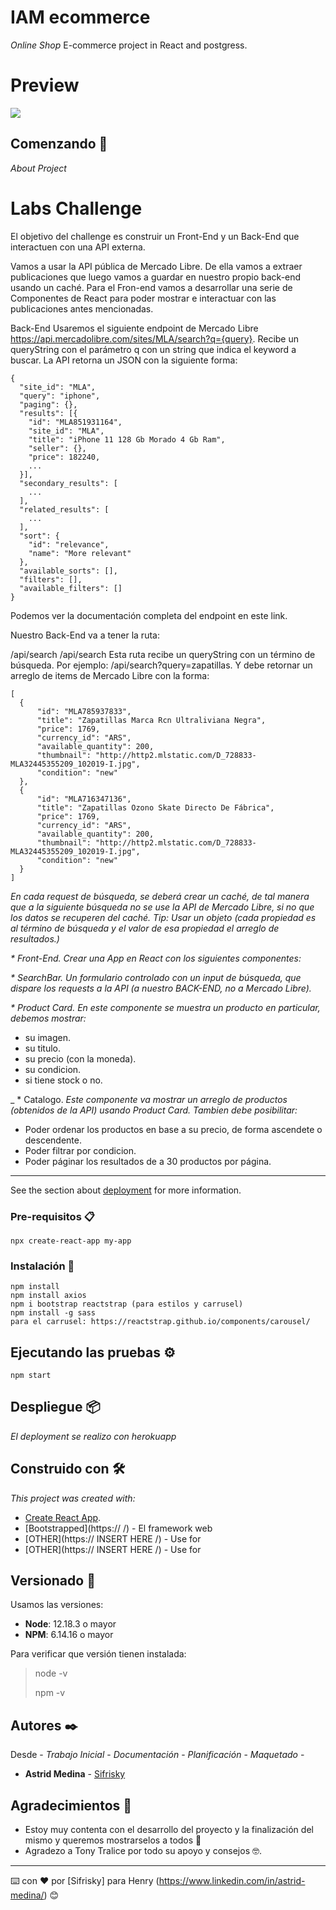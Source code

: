 # IAM ecommerce

_Online Shop_
E-commerce project in React and postgress.
# Preview
![](docs/screenshot.png)

## Comenzando 🚀

_About Project_


# Labs Challenge
El objetivo del challenge es construir un Front-End y un Back-End que interactuen con una API externa.

Vamos a usar la API pública de Mercado Libre. De ella vamos a extraer publicaciones que luego vamos a guardar en nuestro propio back-end usando un caché. Para el Fron-end vamos a desarrollar una serie de Componentes de React para poder mostrar e interactuar con las publicaciones antes mencionadas.

Back-End
Usaremos el siguiente endpoint de Mercado Libre https://api.mercadolibre.com/sites/MLA/search?q={query}. Recibe un queryString con el parámetro q con un string que indica el keyword a buscar. La API retorna un JSON con la siguiente forma:

```
{
  "site_id": "MLA",
  "query": "iphone",
  "paging": {},
  "results": [{
  	"id": "MLA851931164",
    "site_id": "MLA",
    "title": "iPhone 11 128 Gb Morado 4 Gb Ram",
    "seller": {},
    "price": 182240,
    ...
  }],
  "secondary_results": [
    ...
  ],
  "related_results": [
  	...
  ],
  "sort": {
    "id": "relevance",
    "name": "More relevant"
  },
  "available_sorts": [],
  "filters": [],
  "available_filters": []
}
```
Podemos ver la documentación completa del endpoint en este link.

Nuestro Back-End va a tener la ruta:

/api/search
/api/search
Esta ruta recibe un queryString con un término de búsqueda. Por ejemplo: /api/search?query=zapatillas. Y debe retornar un arreglo de items de Mercado Libre con la forma:
```
[
  {
      "id": "MLA785937833",
      "title": "Zapatillas Marca Rcn Ultraliviana Negra",
      "price": 1769,
      "currency_id": "ARS",
      "available_quantity": 200,
      "thumbnail": "http://http2.mlstatic.com/D_728833-MLA32445355209_102019-I.jpg",
      "condition": "new"
  },
  {
      "id": "MLA716347136",
      "title": "Zapatillas Ozono Skate Directo De Fábrica",
      "price": 1769,
      "currency_id": "ARS",
      "available_quantity": 200,
      "thumbnail": "http://http2.mlstatic.com/D_728833-MLA32445355209_102019-I.jpg",
      "condition": "new"
  }
]
```
_En cada request de búsqueda, se deberá crear un caché, de tal manera que a la siguiente búsqueda no se use la API de Mercado Libre, si no que los datos se recuperen del caché. Tip: Usar un objeto (cada propiedad es al término de búsqueda y el valor de esa propiedad el arreglo de resultados.)_

_* Front-End. Crear una App en React con los siguientes componentes:_

_* SearchBar. Un formulario controlado con un input de búsqueda, que dispare los requests a la API (a nuestro BACK-END, no a Mercado Libre)._

_* Product Card.
En este componente se muestra un producto en particular, debemos mostrar:_

- su imagen.
- su titulo.
- su precio (con la moneda).
- su condicion.
- si tiene stock o no.

_ * Catalogo.
_Este componente va mostrar un arreglo de productos (obtenidos de la API) usando Product Card. Tambien debe posibilitar:_

- Poder ordenar los productos en base a su precio, de forma ascendete o descendente.
- Poder filtrar por condicion.
- Poder páginar los resultados de a 30 productos por página.

******************************************************************************************
See the section about [deployment](https://) for more information.


### Pre-requisitos 📋


```
npx create-react-app my-app
```

### Instalación  🔧

```
npm install
npm install axios
npm i bootstrap reactstrap (para estilos y carrusel)
npm install -g sass
para el carrusel: https://reactstrap.github.io/components/carousel/

```
 

## Ejecutando las pruebas ⚙️

```
npm start
```

## Despliegue 📦

_El deployment se realizo con herokuapp_

## Construido con 🛠️

_This project was created with:_
* [Create React App](https://github.com/facebook/create-react-app).
* [Bootstrapped](https://  /) - El framework web
* [OTHER](https:// INSERT HERE /) - Use for
* [OTHER](https:// INSERT HERE /) - Use for 


## Versionado 📌

Usamos las versiones:

 * __Node__: 12.18.3 o mayor
 * __NPM__: 6.14.16 o mayor

Para verificar que versión tienen instalada:

> node -v
>
> npm -v

## Autores ✒️

Desde - *Trabajo Inicial* -  *Documentación* - *Planificación* - *Maquetado* -
* **Astrid Medina** - [Sifrisky](https://github.com/Sifrisky)

## Agradecimientos 🎁

* Estoy muy contenta con el desarrollo del proyecto y la finalización del mismo y queremos mostrarselos a todos 📢
* Agradezo a Tony Tralice por todo su apoyo y consejos 🤓.

---
⌨️ con ❤️ por [Sifrisky] para Henry (https://www.linkedin.com/in/astrid-medina/) 😊
